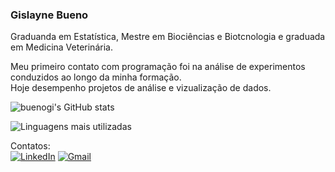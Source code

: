 ### Gislayne Bueno 

 Graduanda em Estatística, Mestre em Biociências e Biotcnologia e graduada em Medicina Veterinária.

 Meu primeiro contato com programação foi na análise de experimentos conduzidos ao longo da minha formação.   
 Hoje desempenho projetos de análise e vizualização de dados.  
 
![buenogi's GitHub stats](https://github-readme-stats.vercel.app/api?username=buenogi&show_icons=false&theme=catppuccin_latte&rank_icon=github)
 
![Linguagens mais utilizadas](https://github-readme-stats.vercel.app/api/top-langs/?username=buenogi&layout=compact&theme=catppuccin_latte)

 Contatos:  
[![LinkedIn](https://img.shields.io/badge/LinkedIn-0077B5?style=for-the-badge&logo=linkedin&logoColor=white)](https://www.linkedin.com/in/gislayne-bueno/)
[![Gmail](https://img.shields.io/badge/Gmail-D14836?style=for-the-badge&logo=gmail&logoColor=white)](gislayne.bueno@gmail.com)





 

<!--
**buenogi/buenogi** is a ✨ _special_ ✨ repository because its `README.md` (this file) appears on your GitHub profile.

Here are some ideas to get you started:

- 🔭 I’m currently working on ...
- 🌱 I’m currently learning ...
- 👯 I’m looking to collaborate on ...
- 🤔 I’m looking for help with ...
- 💬 Ask me about ...
- 📫 How to reach me: ...
- 😄 Pronouns: ...
- ⚡ Fun fact: ...
-->
